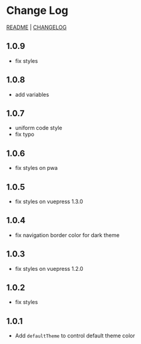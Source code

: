 # Change Log

[README](README.md) | [CHANGELOG](CHANGELOG.md)

## 1.0.9

- fix styles

## 1.0.8

- add variables

## 1.0.7

- uniform code style
- fix typo

## 1.0.6

- fix styles on pwa

## 1.0.5

- fix styles on vuepress 1.3.0

## 1.0.4

- fix navigation border color for dark theme

## 1.0.3

- fix styles on vuepress 1.2.0

## 1.0.2

- fix styles

## 1.0.1

- Add `defaultTheme` to control default theme color
